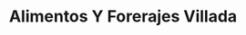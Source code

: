---
title: "Alimentos Y Forerajes Villada"
url: /joquicingo/alimentos-y-forerajes-villada/
shop: agraria
---